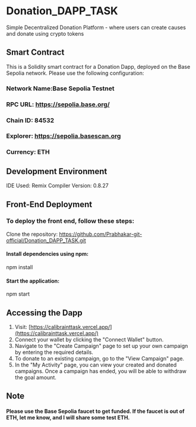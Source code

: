 # Donation_DAPP_TASK
Simple Decentralized Donation Platform - where users can create causes and donate using crypto tokens
## Smart Contract
This is a Solidity smart contract for a Donation Dapp, deployed on the Base Sepolia network. Please use the following configuration:

### Network Name:Base Sepolia Testnet
### RPC URL: https://sepolia.base.org/
### Chain ID: 84532
### Explorer: https://sepolia.basescan.org
### Currency: ETH
## Development Environment
IDE Used: Remix
Compiler Version: 0.8.27
## Front-End Deployment
### To deploy the front end, follow these steps:
Clone the repository:
https://github.com/Prabhakar-git-official/Donation_DAPP_TASK.git
#### Install dependencies using npm:
npm install
#### Start the application:
npm start

## Accessing the Dapp

1. Visit: [https://calibrainttask.vercel.app/](https://calibrainttask.vercel.app/)
2. Connect your wallet by clicking the "Connect Wallet" button.
3. Navigate to the "Create Campaign" page to set up your own campaign by entering the required details.
4. To donate to an existing campaign, go to the "View Campaign" page.
5. In the "My Activity" page, you can view your created and donated campaigns. Once a campaign has ended, you will be able to withdraw the goal amount.

## Note
#### Please use the Base Sepolia faucet to get funded. If the faucet is out of ETH, let me know, and I will share some test ETH.
